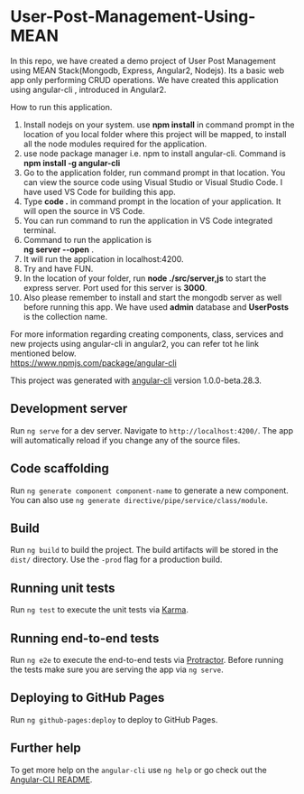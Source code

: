 # User-Post-Management-Using-MEAN
In this repo, we have created a demo project of User Post Management using MEAN Stack(Mongodb, Express, Angular2, Nodejs). Its a basic web app only performing CRUD operations.
We have created this application using angular-cli , introduced in Angular2.  

How to run this application.
1. Install nodejs on your system.
use **npm install** in command prompt in the location of you local folder where this project will be mapped, to install all the node    modules required for the application.
2. use node package manager i.e. npm to install angular-cli. Command is  
    **npm install -g angular-cli** 
3. Go to the application folder, run command prompt in that location. You can view the source code using Visual Studio or Visual Studio      Code. I have used VS Code for building this app. 
4. Type **code .** in command prompt in the location of your application. It will open the source in VS Code.
5. You can run command to run the application in VS Code integrated terminal.
6. Command to run the application is  
    **ng server --open** .
7. It will run the application in localhost:4200.
8. Try and have FUN.
9. In the location of your folder, run **node ./src/server,js** to start the express server. Port used for this server is **3000**. 
10. Also please remember to install and start the mongodb server as well before running this app. We have used **admin** database and **UserPosts** is the collection name.

For more information regarding creating components, class, services and new projects using angular-cli in angular2, you can refer tot he link mentioned below.  
https://www.npmjs.com/package/angular-cli



This project was generated with [angular-cli](https://github.com/angular/angular-cli) version 1.0.0-beta.28.3.

## Development server
Run `ng serve` for a dev server. Navigate to `http://localhost:4200/`. The app will automatically reload if you change any of the source files.

## Code scaffolding

Run `ng generate component component-name` to generate a new component. You can also use `ng generate directive/pipe/service/class/module`.

## Build

Run `ng build` to build the project. The build artifacts will be stored in the `dist/` directory. Use the `-prod` flag for a production build.

## Running unit tests

Run `ng test` to execute the unit tests via [Karma](https://karma-runner.github.io).

## Running end-to-end tests

Run `ng e2e` to execute the end-to-end tests via [Protractor](http://www.protractortest.org/).
Before running the tests make sure you are serving the app via `ng serve`.

## Deploying to GitHub Pages

Run `ng github-pages:deploy` to deploy to GitHub Pages.

## Further help

To get more help on the `angular-cli` use `ng help` or go check out the [Angular-CLI README](https://github.com/angular/angular-cli/blob/master/README.md).

